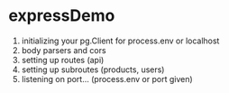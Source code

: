 # expressDemo

1) initializing your pg.Client for process.env or localhost
2) body parsers and cors
3) setting up routes (api)
4) setting up subroutes (products, users)
5) listening on port... (process.env or port given)